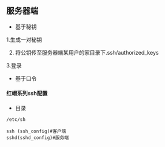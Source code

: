 ## 服务器端

* 基于秘钥

1.生成一对秘钥

2. 将公钥传至服务器端某用户的家目录下.ssh/authorized\_keys

3.登录

* 基于口令

#### 红帽系列ssh配置

* 目录

```shell
/etc/sh

ssh (ssh_config)#客户端
sshd(sshd_config)#服务端
```



